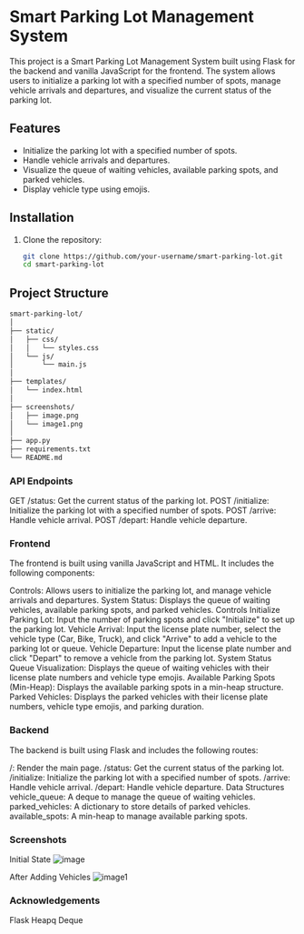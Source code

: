 # Smart Parking Lot Management System

This project is a Smart Parking Lot Management System built using Flask for the backend and vanilla JavaScript for the frontend. The system allows users to initialize a parking lot with a specified number of spots, manage vehicle arrivals and departures, and visualize the current status of the parking lot.

## Features

- Initialize the parking lot with a specified number of spots.
- Handle vehicle arrivals and departures.
- Visualize the queue of waiting vehicles, available parking spots, and parked vehicles.
- Display vehicle type using emojis.

## Installation

1. Clone the repository:

   ```sh
   git clone https://github.com/your-username/smart-parking-lot.git
   cd smart-parking-lot
   ```

## Project Structure

```markdown
smart-parking-lot/
│
├── static/
│   ├── css/
│   │   └── styles.css
│   └── js/
│       └── main.js
│
├── templates/
│   └── index.html
│
├── screenshots/
│   ├── image.png
│   └── image1.png
│
├── app.py
├── requirements.txt
└── README.md
```

### API Endpoints
GET /status: Get the current status of the parking lot.
POST /initialize: Initialize the parking lot with a specified number of spots.
POST /arrive: Handle vehicle arrival.
POST /depart: Handle vehicle departure.
### Frontend
The frontend is built using vanilla JavaScript and HTML. It includes the following components:

Controls: Allows users to initialize the parking lot, and manage vehicle arrivals and departures.
System Status: Displays the queue of waiting vehicles, available parking spots, and parked vehicles.
Controls
Initialize Parking Lot: Input the number of parking spots and click "Initialize" to set up the parking lot.
Vehicle Arrival: Input the license plate number, select the vehicle type (Car, Bike, Truck), and click "Arrive" to add a vehicle to the parking lot or queue.
Vehicle Departure: Input the license plate number and click "Depart" to remove a vehicle from the parking lot.
System Status
Queue Visualization: Displays the queue of waiting vehicles with their license plate numbers and vehicle type emojis.
Available Parking Spots (Min-Heap): Displays the available parking spots in a min-heap structure.
Parked Vehicles: Displays the parked vehicles with their license plate numbers, vehicle type emojis, and parking duration.
### Backend
The backend is built using Flask and includes the following routes:

/: Render the main page.
/status: Get the current status of the parking lot.
/initialize: Initialize the parking lot with a specified number of spots.
/arrive: Handle vehicle arrival.
/depart: Handle vehicle departure.
Data Structures
vehicle_queue: A deque to manage the queue of waiting vehicles.
parked_vehicles: A dictionary to store details of parked vehicles.
available_spots: A min-heap to manage available parking spots.
### Screenshots
Initial State 
![image](https://github.com/user-attachments/assets/5537ff90-9a4a-46e7-bdbc-ffd01bf895ee)


After Adding Vehicles
![image1](https://github.com/user-attachments/assets/1920fe92-304a-4781-993e-599b4f17d70f)



### Acknowledgements
Flask
Heapq
Deque
